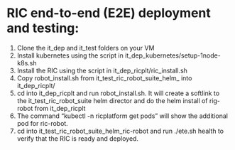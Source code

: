 # RIC end-to-end (E2E) deployment and testing: 
1. Clone the it_dep and it_test folders on your VM
2. Install kubernetes using the script in it_dep_kubernetes/setup-1node-k8s.sh
3. Install the RIC using the script in it_dep_ricplt/ric_install.sh
4. Copy robot_install.sh from it_test_ric_robot_suite_helm_ into it_dep_ricplt/
5. cd into it_dep_ricplt and run robot_install.sh. It will create a softlink to the it_test_ric_robot_suite helm director and do the helm install of rig-robot from it_dep_ricplt
6. The command “kubectl -n ricplatform get pods” will show the additional pod for ric-robot.
7. cd into it_test_ric_robot_suite_helm_ric-robot and run  ./ete.sh health to verify that the RIC is ready and deployed. 
